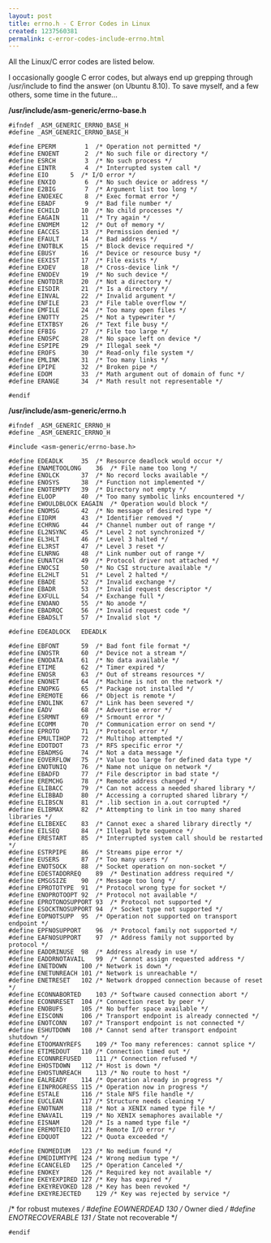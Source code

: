 ```yaml
--- 
layout: post
title: errno.h - C Error Codes in Linux
created: 1237560381
permalink: c-error-codes-include-errno.html
---
```

All the Linux/C error codes are listed below.

I occasionally google C error codes, but always end up grepping through /usr/include to find the answer (on Ubuntu 8.10).  To save myself, and a few others, some time in the future...

<strong>/usr/include/asm-generic/errno-base.h</strong>

    #ifndef _ASM_GENERIC_ERRNO_BASE_H
    #define _ASM_GENERIC_ERRNO_BASE_H

    #define	EPERM		 1	/* Operation not permitted */
    #define	ENOENT		 2	/* No such file or directory */
    #define	ESRCH		 3	/* No such process */
    #define	EINTR		 4	/* Interrupted system call */
    #define	EIO		 5	/* I/O error */
    #define	ENXIO		 6	/* No such device or address */
    #define	E2BIG		 7	/* Argument list too long */
    #define	ENOEXEC		 8	/* Exec format error */
    #define	EBADF		 9	/* Bad file number */
    #define	ECHILD		10	/* No child processes */
    #define	EAGAIN		11	/* Try again */
    #define	ENOMEM		12	/* Out of memory */
    #define	EACCES		13	/* Permission denied */
    #define	EFAULT		14	/* Bad address */
    #define	ENOTBLK		15	/* Block device required */
    #define	EBUSY		16	/* Device or resource busy */
    #define	EEXIST		17	/* File exists */
    #define	EXDEV		18	/* Cross-device link */
    #define	ENODEV		19	/* No such device */
    #define	ENOTDIR		20	/* Not a directory */
    #define	EISDIR		21	/* Is a directory */
    #define	EINVAL		22	/* Invalid argument */
    #define	ENFILE		23	/* File table overflow */
    #define	EMFILE		24	/* Too many open files */
    #define	ENOTTY		25	/* Not a typewriter */
    #define	ETXTBSY		26	/* Text file busy */
    #define	EFBIG		27	/* File too large */
    #define	ENOSPC		28	/* No space left on device */
    #define	ESPIPE		29	/* Illegal seek */
    #define	EROFS		30	/* Read-only file system */
    #define	EMLINK		31	/* Too many links */
    #define	EPIPE		32	/* Broken pipe */
    #define	EDOM		33	/* Math argument out of domain of func */
    #define	ERANGE		34	/* Math result not representable */

    #endif



<strong>/usr/include/asm-generic/errno.h</strong>

    #ifndef _ASM_GENERIC_ERRNO_H
    #define _ASM_GENERIC_ERRNO_H

    #include <asm-generic/errno-base.h>

    #define	EDEADLK		35	/* Resource deadlock would occur */
    #define	ENAMETOOLONG	36	/* File name too long */
    #define	ENOLCK		37	/* No record locks available */
    #define	ENOSYS		38	/* Function not implemented */
    #define	ENOTEMPTY	39	/* Directory not empty */
    #define	ELOOP		40	/* Too many symbolic links encountered */
    #define	EWOULDBLOCK	EAGAIN	/* Operation would block */
    #define	ENOMSG		42	/* No message of desired type */
    #define	EIDRM		43	/* Identifier removed */
    #define	ECHRNG		44	/* Channel number out of range */
    #define	EL2NSYNC	45	/* Level 2 not synchronized */
    #define	EL3HLT		46	/* Level 3 halted */
    #define	EL3RST		47	/* Level 3 reset */
    #define	ELNRNG		48	/* Link number out of range */
    #define	EUNATCH		49	/* Protocol driver not attached */
    #define	ENOCSI		50	/* No CSI structure available */
    #define	EL2HLT		51	/* Level 2 halted */
    #define	EBADE		52	/* Invalid exchange */
    #define	EBADR		53	/* Invalid request descriptor */
    #define	EXFULL		54	/* Exchange full */
    #define	ENOANO		55	/* No anode */
    #define	EBADRQC		56	/* Invalid request code */
    #define	EBADSLT		57	/* Invalid slot */

    #define	EDEADLOCK	EDEADLK

    #define	EBFONT		59	/* Bad font file format */
    #define	ENOSTR		60	/* Device not a stream */
    #define	ENODATA		61	/* No data available */
    #define	ETIME		62	/* Timer expired */
    #define	ENOSR		63	/* Out of streams resources */
    #define	ENONET		64	/* Machine is not on the network */
    #define	ENOPKG		65	/* Package not installed */
    #define	EREMOTE		66	/* Object is remote */
    #define	ENOLINK		67	/* Link has been severed */
    #define	EADV		68	/* Advertise error */
    #define	ESRMNT		69	/* Srmount error */
    #define	ECOMM		70	/* Communication error on send */
    #define	EPROTO		71	/* Protocol error */
    #define	EMULTIHOP	72	/* Multihop attempted */
    #define	EDOTDOT		73	/* RFS specific error */
    #define	EBADMSG		74	/* Not a data message */
    #define	EOVERFLOW	75	/* Value too large for defined data type */
    #define	ENOTUNIQ	76	/* Name not unique on network */
    #define	EBADFD		77	/* File descriptor in bad state */
    #define	EREMCHG		78	/* Remote address changed */
    #define	ELIBACC		79	/* Can not access a needed shared library */
    #define	ELIBBAD		80	/* Accessing a corrupted shared library */
    #define	ELIBSCN		81	/* .lib section in a.out corrupted */
    #define	ELIBMAX		82	/* Attempting to link in too many shared libraries */
    #define	ELIBEXEC	83	/* Cannot exec a shared library directly */
    #define	EILSEQ		84	/* Illegal byte sequence */
    #define	ERESTART	85	/* Interrupted system call should be restarted */
    #define	ESTRPIPE	86	/* Streams pipe error */
    #define	EUSERS		87	/* Too many users */
    #define	ENOTSOCK	88	/* Socket operation on non-socket */
    #define	EDESTADDRREQ	89	/* Destination address required */
    #define	EMSGSIZE	90	/* Message too long */
    #define	EPROTOTYPE	91	/* Protocol wrong type for socket */
    #define	ENOPROTOOPT	92	/* Protocol not available */
    #define	EPROTONOSUPPORT	93	/* Protocol not supported */
    #define	ESOCKTNOSUPPORT	94	/* Socket type not supported */
    #define	EOPNOTSUPP	95	/* Operation not supported on transport endpoint */
    #define	EPFNOSUPPORT	96	/* Protocol family not supported */
    #define	EAFNOSUPPORT	97	/* Address family not supported by protocol */
    #define	EADDRINUSE	98	/* Address already in use */
    #define	EADDRNOTAVAIL	99	/* Cannot assign requested address */
    #define	ENETDOWN	100	/* Network is down */
    #define	ENETUNREACH	101	/* Network is unreachable */
    #define	ENETRESET	102	/* Network dropped connection because of reset */
    #define	ECONNABORTED	103	/* Software caused connection abort */
    #define	ECONNRESET	104	/* Connection reset by peer */
    #define	ENOBUFS		105	/* No buffer space available */
    #define	EISCONN		106	/* Transport endpoint is already connected */
    #define	ENOTCONN	107	/* Transport endpoint is not connected */
    #define	ESHUTDOWN	108	/* Cannot send after transport endpoint shutdown */
    #define	ETOOMANYREFS	109	/* Too many references: cannot splice */
    #define	ETIMEDOUT	110	/* Connection timed out */
    #define	ECONNREFUSED	111	/* Connection refused */
    #define	EHOSTDOWN	112	/* Host is down */
    #define	EHOSTUNREACH	113	/* No route to host */
    #define	EALREADY	114	/* Operation already in progress */
    #define	EINPROGRESS	115	/* Operation now in progress */
    #define	ESTALE		116	/* Stale NFS file handle */
    #define	EUCLEAN		117	/* Structure needs cleaning */
    #define	ENOTNAM		118	/* Not a XENIX named type file */
    #define	ENAVAIL		119	/* No XENIX semaphores available */
    #define	EISNAM		120	/* Is a named type file */
    #define	EREMOTEIO	121	/* Remote I/O error */
    #define	EDQUOT		122	/* Quota exceeded */

    #define	ENOMEDIUM	123	/* No medium found */
    #define	EMEDIUMTYPE	124	/* Wrong medium type */
    #define	ECANCELED	125	/* Operation Canceled */
    #define	ENOKEY		126	/* Required key not available */
    #define	EKEYEXPIRED	127	/* Key has expired */
    #define	EKEYREVOKED	128	/* Key has been revoked */
    #define	EKEYREJECTED	129	/* Key was rejected by service */

/* for robust mutexes */
    #define	EOWNERDEAD	130	/* Owner died */
    #define	ENOTRECOVERABLE	131	/* State not recoverable */

    #endif


